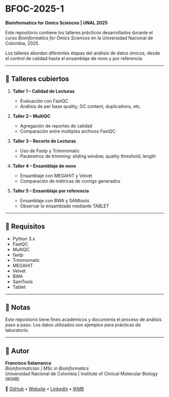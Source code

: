 # BFOC-2025-1

**Bioinformatics for Omics Sciences | UNAL 2025**

Este repositorio contiene los talleres prácticos desarrollados durante el curso _Bioinformatics for Omics Sciences_ en la Universidad Nacional de Colombia, 2025.

Los talleres abordan diferentes etapas del análisis de datos ómicos, desde el control de calidad hasta el ensamblaje de novo y por referencia.

---

## 🧪 Talleres cubiertos

1. **Taller 1 – Calidad de Lecturas**
   - Evaluación con FastQC
   - Análisis de per base quality, GC content, duplications, etc.

2. **Taller 2 – MultiQC**
   - Agregación de reportes de calidad
   - Comparación entre múltiples archivos FastQC

3. **Taller 3 – Recorte de Lecturas**
   - Uso de Fastp y Trimmomatic
   - Parámetros de trimming: sliding window, quality threshold, length

4. **Taller 4 – Ensamblaje de novo**
   - Ensamblaje con MEGAHIT y Velvet
   - Comparación de métricas de contigs generados
  
4. **Taller 5 – Ensamblaje por referencia**
   - Ensamblaje con BWA y SAMtools
   - Observar lo ensamblado mediante TABLET

---

## 📌 Requisitos

- Python 3.x
- FastQC
- MultiQC
- fastp
- Trimmomatic
- MEGAHIT
- Velvet
- BWA
- SamTools
- Tablet

---

## 📘 Notas

Este repositorio tiene fines académicos y documenta el proceso de análisis paso a paso. Los datos utilizados son ejemplos para prácticas de laboratorio.

---

## 👤 Autor

**Francisco Salamanca**  
_Bioinformatician | MSc in Bioinformatics_  
Universidad Nacional de Colombia | Institute of Clinical Molecular Biology (IKMB)

🔗 [GitHub](https://github.com/fsalamancar) • [Website](https://fsalamancar.github.io/) • [LinkedIn](https://www.linkedin.com/in/fjosesala/) • [IKMB](https://www.ikmb.uni-kiel.de/people/francisco-salamanca/)
